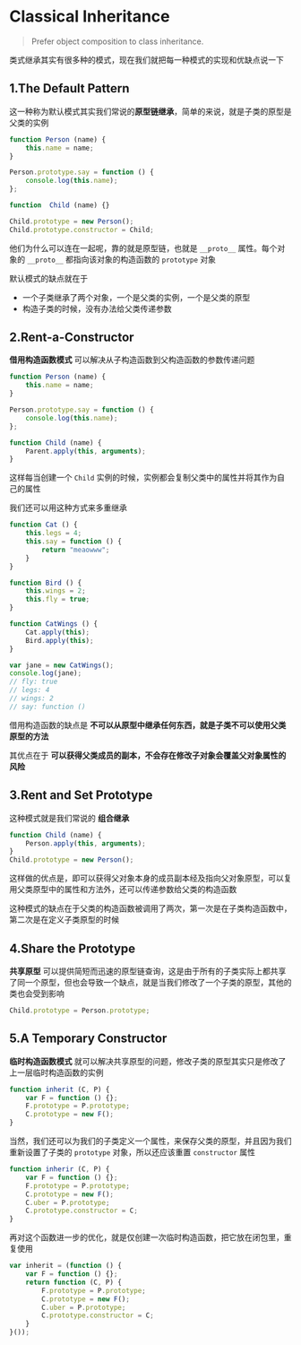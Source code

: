 # Classical Inheritance

> Prefer object composition to class inheritance.

类式继承其实有很多种的模式，现在我们就把每一种模式的实现和优缺点说一下

## 1.The Default Pattern

这一种称为默认模式其实我们常说的**原型链继承**，简单的来说，就是子类的原型是父类的实例

```javascript
function Person (name) {
    this.name = name;
}

Person.prototype.say = function () {
    console.log(this.name);
};

function  Child (name) {}

Child.prototype = new Person();
Child.prototype.constructor = Child;
```

他们为什么可以连在一起呢，靠的就是原型链，也就是 `__proto__` 属性。每个对象的 `__proto__` 都指向该对象的构造函数的 `prototype` 对象

默认模式的缺点就在于

- 一个子类继承了两个对象，一个是父类的实例，一个是父类的原型
- 构造子类的时候，没有办法给父类传递参数

## 2.Rent-a-Constructor

**借用构造函数模式** 可以解决从子构造函数到父构造函数的参数传递问题

```javascript
function Person (name) {
    this.name = name;
}

Person.prototype.say = function () {
    console.log(this.name);
};

function Child (name) {
    Parent.apply(this, arguments);
}
```

这样每当创建一个 `Child` 实例的时候，实例都会复制父类中的属性并将其作为自己的属性

我们还可以用这种方式来多重继承

```javascript
function Cat () {
    this.legs = 4;
    this.say = function () {
        return "meaowww";
    }
}

function Bird () {
    this.wings = 2;
    this.fly = true;
}

function CatWings () {
    Cat.apply(this);
    Bird.apply(this);
}

var jane = new CatWings();
console.log(jane);
// fly: true
// legs: 4
// wings: 2
// say: function ()
```

借用构造函数的缺点是 **不可以从原型中继承任何东西，就是子类不可以使用父类原型的方法**

其优点在于 **可以获得父类成员的副本，不会存在修改子对象会覆盖父对象属性的风险**

## 3.Rent and Set Prototype

这种模式就是我们常说的 **组合继承**

```javascript
function Child (name) {
    Person.apply(this, arguments);
}
Child.prototype = new Person();
```

这样做的优点是，即可以获得父对象本身的成员副本经及指向父对象原型，可以复用父类原型中的属性和方法外，还可以传递参数给父类的构造函数

这种模式的缺点在于父类的构造函数被调用了两次，第一次是在子类构造函数中，第二次是在定义子类原型的时候

## 4.Share the Prototype

**共享原型** 可以提供简短而迅速的原型链查询，这是由于所有的子类实际上都共享了同一个原型，但也会导致一个缺点，就是当我们修改了一个子类的原型，其他的类也会受到影响

```javascript
Child.prototype = Person.prototype;
```

## 5.A Temporary Constructor

**临时构造函数模式** 就可以解决共享原型的问题，修改子类的原型其实只是修改了上一层临时构造函数的实例

```javascript
function inherit (C, P) {
    var F = function () {};
    F.prototype = P.prototype;
    C.prototype = new F();
}
```

当然，我们还可以为我们的子类定义一个属性，来保存父类的原型，并且因为我们重新设置了子类的 `prototype` 对象，所以还应该重置 `constructor` 属性

```javascript
function inherir (C, P) {
    var F = function () {};
    F.prototype = P.prototype;
    C.prototype = new F();
    C.uber = P.prototype;
    C.prototype.constructor = C;
}
```

再对这个函数进一步的优化，就是仅创建一次临时构造函数，把它放在闭包里，重复使用

```javascript
var inherit = (function () {
    var F = function () {};
    return function (C, P) {
        F.prototype = P.prototype;
        C.prototype = new F();
        C.uber = P.prototype;
        C.prototype.constructor = C;
    }
}());
```